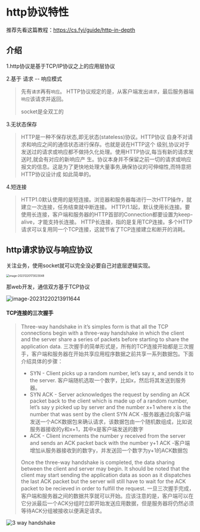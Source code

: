 # http协议特性

推荐先看这篇教程：https://cs.fyi/guide/http-in-depth

## 介绍

1.http协议是基于TCP/IP协议之上的应用层协议

2.基于 请求 -- 响应模式

>   先有`请求`再有`响应`。
>   HTTP协议规定的是，从客户端发出`请求`，最后服务器端`响应`该请求并返回。
>
>   socket是全双工的

3.无状态保存

>   HTTP是一种不保存状态,即无状态(stateless)协议。HTTP协议 自身不对请求和响应之间的通信状态进行保存。也就是说在HTTP这个 级别,协议对于发送过的请求或响应都不做持久化处理。使用HTTP协议,每当有新的请求发送时,就会有对应的新响应产 生。协议本身并不保留之前一切的请求或响应报文的信息。这是为了更快地处理大量事务,确保协议的可伸缩性,而特意把HTTP协议设计成 如此简单的。

4.短连接

>   HTTP1.0默认使用的是短连接。浏览器和服务器每进行一次HTTP操作，就建立一次连接，任务结束就中断连接。
>   HTTP/1.1起，默认使用长连接。要使用长连接，客户端和服务器的HTTP首部的Connection都要设置为keep-alive，才能支持长连接。
>   HTTP长连接，指的是复用TCP连接。多个HTTP请求可以复用同一个TCP连接，这就节省了TCP连接建立和断开的消耗。

## http请求协议与响应协议

关注业务，使用socket就可以完全没必要自己对底层逻辑实现。

<img src="https://product-1256871806.cos.ap-shanghai.myqcloud.com/imgs202312201730133.png" alt="image-20231220173023048" style="zoom:50%;" />

那web开发，通信双方基于TCP协议

![image-20231220213911644](https://product-1256871806.cos.ap-shanghai.myqcloud.com/imgs202312202139688.png)



#### TCP连接的三次握手

>   Three-way handshake in it’s simples form is that all the TCP connections begin with a three-way handshake in which the client and the server share a series of packets before starting to share the application data.
>   三次握手的简单形式是，所有的TCP连接开始都是三次握手，客户端和服务器在开始共享应用程序数据之前共享一系列数据包。下面介绍具体的步骤：
>
>   -   SYN - Client picks up a random number, let’s say x, and sends it to the server.
>       客户端随机选取一个数字，比如x，然后将其发送到服务器。
>   -   SYN ACK - Server acknowledges the request by sending an ACK packet back to the client which is made up of a random number, let’s say y picked up by server and the number x+1 where x is the number that was sent by the client
>       SYN ACK -服务器通过向客户端发送一个ACK数据包来确认请求，该数据包由一个随机数组成，比如说服务器接收的y和x+1，其中x是客户端发送的数字
>   -   ACK - Client increments the number y received from the server and sends an ACK packet back with the number y+1
>       ACK -客户端增加从服务器接收到的数字y，并发送回一个数字为y+1的ACK数据包
>
>   Once the three-way handshake is completed, the data sharing between the client and server may begin. It should be noted that the client may start sending the application data as soon as it dispatches the last ACK packet but the server will still have to wait for the ACK packet to be recieved in order to fulfill the request.
>   一旦三次握手完成，客户端和服务器之间的数据共享就可以开始。应该注意的是，客户端可以在它分派最后一个ACK分组时立即开始发送应用数据，但是服务器将仍然必须等待ACK分组被接收以便满足请求。

![3 way handshake](https://product-1256871806.cos.ap-shanghai.myqcloud.com/imgs202312202151667.png)





































